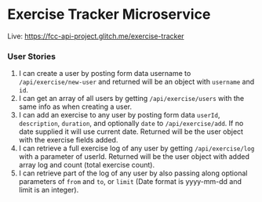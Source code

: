# Exercise Tracker Microservice

Live: <https://fcc-api-project.glitch.me/exercise-tracker>

### User Stories

1. I can create a user by posting form data username to `/api/exercise/new-user` and returned will be an object with `username` and `id`.
2. I can get an array of all users by getting `/api/exercise/users` with the same info as when creating a user.
3. I can add an exercise to any user by posting form data `userId`, `description`, `duration`, and optionally `date` to `/api/exercise/add`. If no date supplied it will use current date. Returned will be the user object with the exercise fields added.
4. I can retrieve a full exercise log of any user by getting `/api/exercise/log` with a parameter of userId. Returned will be the user object with added array log and count (total exercise count).
5. I can retrieve part of the log of any user by also passing along optional parameters of `from` and `to`, or `limit` (Date format is yyyy-mm-dd and limit is an integer).
